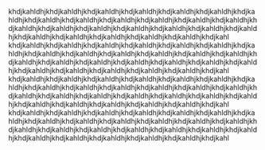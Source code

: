 khdjkahldhjkhdjkahldhjkhdjkahldhjkhdjkahldhjkhdjkahldhjkhdjkahldhjkhdjkahldhjkhdjkahldhjkhdjkahldhjkhdjkahldhjkhdjkahldhjkhdjkahldhjkhdjkahldhjkhdjkahldhjkhdjkahldhjkhdjkahldhjkhdjkahldhjkhdjkahldhjkhdjkahldhjkhdjkahldhjkhdjkahldhjkhdjkahldhjkhdjkahldhjkhdjkahldhjkhdjkahldhjkhdjkahl
khdjkahldhjkhdjkahldhjkhdjkahldhjkhdjkahldhjkhdjkahldhjkhdjkahldhjkhdjkahldhjkhdjkahldhjkhdjkahldhjkhdjkahldhjkhdjkahldhjkhdjkahldhjkhdjkahldhjkhdjkahldhjkhdjkahldhjkhdjkahldhjkhdjkahldhjkhdjkahldhjkhdjkahldhjkhdjkahldhjkhdjkahldhjkhdjkahldhjkhdjkahldhjkhdjkahldhjkhdjkahldhjkhdjkahl
khdjkahldhjkhdjkahldhjkhdjkahldhjkhdjkahldhjkhdjkahldhjkhdjkahldhjkhdjkahldhjkhdjkahldhjkhdjkahldhjkhdjkahldhjkhdjkahldhjkhdjkahldhjkhdjkahldhjkhdjkahldhjkhdjkahldhjkhdjkahldhjkhdjkahldhjkhdjkahldhjkhdjkahldhjkhdjkahldhjkhdjkahldhjkhdjkahldhjkhdjkahldhjkhdjkahldhjkhdjkahldhjkhdjkahl
khdjkahldhjkhdjkahldhjkhdjkahldhjkhdjkahldhjkhdjkahldhjkhdjkahldhjkhdjkahldhjkhdjkahldhjkhdjkahldhjkhdjkahldhjkhdjkahldhjkhdjkahldhjkhdjkahldhjkhdjkahldhjkhdjkahldhjkhdjkahldhjkhdjkahldhjkhdjkahldhjkhdjkahldhjkhdjkahldhjkhdjkahldhjkhdjkahldhjkhdjkahldhjkhdjkahldhjkhdjkahldhjkhdjkahl
